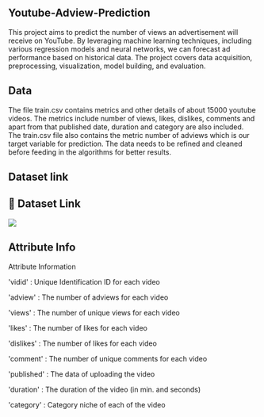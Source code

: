 ## Youtube-Adview-Prediction
This project aims to predict the number of views an advertisement will receive on YouTube. By leveraging machine learning techniques, including various regression models and neural networks, we can forecast ad performance based on historical data. The project covers data acquisition, preprocessing, visualization, model building, and evaluation.

## Data
The file train.csv contains metrics and other details of about 15000 youtube videos. The metrics include number of views, likes, dislikes, comments and apart from that published date, duration and category are also included. The train.csv file also contains the metric number of adviews which is our target variable for prediction. The data needs to be refined and cleaned before feeding in the algorithms for better results.

## Dataset link

## 🔗 Dataset Link
[![](https://www.kaggle.com/datasets/sidharth178/youtube-adview-dataset)](https://www.kaggle.com/
)

## Attribute Info

Attribute Information

'vidid' : Unique Identification ID for each video

'adview' : The number of adviews for each video

'views' : The number of unique views for each video

'likes' : The number of likes for each video

'dislikes' : The number of likes for each video

'comment' : The number of unique comments for each video

'published' : The data of uploading the video

'duration' : The duration of the video (in min. and seconds)

'category' : Category niche of each of the video
